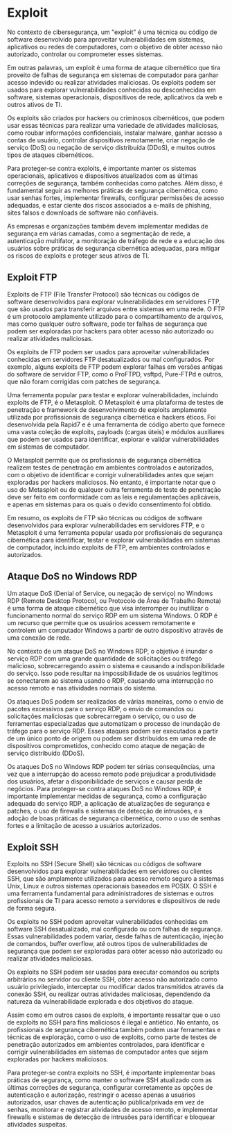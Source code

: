 # Exploit

No contexto de cibersegurança, um "exploit" é uma técnica ou código de software desenvolvido para aproveitar vulnerabilidades em sistemas, aplicativos ou redes de computadores, com o objetivo de obter acesso não autorizado, controlar ou comprometer esses sistemas.

Em outras palavras, um exploit é uma forma de ataque cibernético que tira proveito de falhas de segurança em sistemas de computador para ganhar acesso indevido ou realizar atividades maliciosas. Os exploits podem ser usados para explorar vulnerabilidades conhecidas ou desconhecidas em software, sistemas operacionais, dispositivos de rede, aplicativos da web e outros ativos de TI.

Os exploits são criados por hackers ou criminosos cibernéticos, que podem usar essas técnicas para realizar uma variedade de atividades maliciosas, como roubar informações confidenciais, instalar malware, ganhar acesso a contas de usuário, controlar dispositivos remotamente, criar negação de serviço (DoS) ou negação de serviço distribuída (DDoS), e muitos outros tipos de ataques cibernéticos.

Para proteger-se contra exploits, é importante manter os sistemas operacionais, aplicativos e dispositivos atualizados com as últimas correções de segurança, também conhecidas como patches. Além disso, é fundamental seguir as melhores práticas de segurança cibernética, como usar senhas fortes, implementar firewalls, configurar permissões de acesso adequadas, e estar ciente dos riscos associados a e-mails de phishing, sites falsos e downloads de software não confiáveis.

As empresas e organizações também devem implementar medidas de segurança em várias camadas, como a segmentação de rede, a autenticação multifator, a monitoração de tráfego de rede e a educação dos usuários sobre práticas de segurança cibernética adequadas, para mitigar os riscos de exploits e proteger seus ativos de TI.

## Exploit FTP

Exploits de FTP (File Transfer Protocol) são técnicas ou códigos de software desenvolvidos para explorar vulnerabilidades em servidores FTP, que são usados para transferir arquivos entre sistemas em uma rede. O FTP é um protocolo amplamente utilizado para o compartilhamento de arquivos, mas como qualquer outro software, pode ter falhas de segurança que podem ser exploradas por hackers para obter acesso não autorizado ou realizar atividades maliciosas.

Os exploits de FTP podem ser usados para aproveitar vulnerabilidades conhecidas em servidores FTP desatualizados ou mal configurados. Por exemplo, alguns exploits de FTP podem explorar falhas em versões antigas do software de servidor FTP, como o ProFTPD, vsftpd, Pure-FTPd e outros, que não foram corrigidas com patches de segurança.

Uma ferramenta popular para testar e explorar vulnerabilidades, incluindo exploits de FTP, é o Metasploit. O Metasploit é uma plataforma de testes de penetração e framework de desenvolvimento de exploits amplamente utilizada por profissionais de segurança cibernética e hackers éticos. Foi desenvolvida pela Rapid7 e é uma ferramenta de código aberto que fornece uma vasta coleção de exploits, payloads (cargas úteis) e módulos auxiliares que podem ser usados para identificar, explorar e validar vulnerabilidades em sistemas de computador.

O Metasploit permite que os profissionais de segurança cibernética realizem testes de penetração em ambientes controlados e autorizados, com o objetivo de identificar e corrigir vulnerabilidades antes que sejam exploradas por hackers maliciosos. No entanto, é importante notar que o uso do Metasploit ou de qualquer outra ferramenta de teste de penetração deve ser feito em conformidade com as leis e regulamentações aplicáveis, e apenas em sistemas para os quais o devido consentimento foi obtido.

Em resumo, os exploits de FTP são técnicas ou códigos de software desenvolvidos para explorar vulnerabilidades em servidores FTP, e o Metasploit é uma ferramenta popular usada por profissionais de segurança cibernética para identificar, testar e explorar vulnerabilidades em sistemas de computador, incluindo exploits de FTP, em ambientes controlados e autorizados.

## Ataque DoS no Windows RDP

Um ataque DoS (Denial of Service, ou negação de serviço) no Windows RDP (Remote Desktop Protocol, ou Protocolo de Área de Trabalho Remota) é uma forma de ataque cibernético que visa interromper ou inutilizar o funcionamento normal do serviço RDP em um sistema Windows. O RDP é um recurso que permite que os usuários acessem remotamente e controlem um computador Windows a partir de outro dispositivo através de uma conexão de rede.

No contexto de um ataque DoS no Windows RDP, o objetivo é inundar o serviço RDP com uma grande quantidade de solicitações ou tráfego malicioso, sobrecarregando assim o sistema e causando a indisponibilidade do serviço. Isso pode resultar na impossibilidade de os usuários legítimos se conectarem ao sistema usando o RDP, causando uma interrupção no acesso remoto e nas atividades normais do sistema.

Os ataques DoS podem ser realizados de várias maneiras, como o envio de pacotes excessivos para o serviço RDP, o envio de comandos ou solicitações maliciosas que sobrecarregam o serviço, ou o uso de ferramentas especializadas que automatizam o processo de inundação de tráfego para o serviço RDP. Esses ataques podem ser executados a partir de um único ponto de origem ou podem ser distribuídos em uma rede de dispositivos comprometidos, conhecido como ataque de negação de serviço distribuído (DDoS).

Os ataques DoS no Windows RDP podem ter sérias consequências, uma vez que a interrupção do acesso remoto pode prejudicar a produtividade dos usuários, afetar a disponibilidade de serviços e causar perda de negócios. Para proteger-se contra ataques DoS no Windows RDP, é importante implementar medidas de segurança, como a configuração adequada do serviço RDP, a aplicação de atualizações de segurança e patches, o uso de firewalls e sistemas de detecção de intrusões, e a adoção de boas práticas de segurança cibernética, como o uso de senhas fortes e a limitação de acesso a usuários autorizados.

## Exploit SSH

Exploits no SSH (Secure Shell) são técnicas ou códigos de software desenvolvidos para explorar vulnerabilidades em servidores ou clientes SSH, que são amplamente utilizados para acesso remoto seguro a sistemas Unix, Linux e outros sistemas operacionais baseados em POSIX. O SSH é uma ferramenta fundamental para administradores de sistemas e outros profissionais de TI para acesso remoto a servidores e dispositivos de rede de forma segura.

Os exploits no SSH podem aproveitar vulnerabilidades conhecidas em software SSH desatualizado, mal configurado ou com falhas de segurança. Essas vulnerabilidades podem variar, desde falhas de autenticação, injeção de comandos, buffer overflow, até outros tipos de vulnerabilidades de segurança que podem ser exploradas para obter acesso não autorizado ou realizar atividades maliciosas.

Os exploits no SSH podem ser usados para executar comandos ou scripts arbitrários no servidor ou cliente SSH, obter acesso não autorizado como usuário privilegiado, interceptar ou modificar dados transmitidos através da conexão SSH, ou realizar outras atividades maliciosas, dependendo da natureza da vulnerabilidade explorada e dos objetivos do ataque.

Assim como em outros casos de exploits, é importante ressaltar que o uso de exploits no SSH para fins maliciosos é ilegal e antiético. No entanto, os profissionais de segurança cibernética também podem usar ferramentas e técnicas de exploração, como o uso de exploits, como parte de testes de penetração autorizados em ambientes controlados, para identificar e corrigir vulnerabilidades em sistemas de computador antes que sejam exploradas por hackers maliciosos.

Para proteger-se contra exploits no SSH, é importante implementar boas práticas de segurança, como manter o software SSH atualizado com as últimas correções de segurança, configurar corretamente as opções de autenticação e autorização, restringir o acesso apenas a usuários autorizados, usar chaves de autenticação pública/privada em vez de senhas, monitorar e registrar atividades de acesso remoto, e implementar firewalls e sistemas de detecção de intrusões para identificar e bloquear atividades suspeitas.
